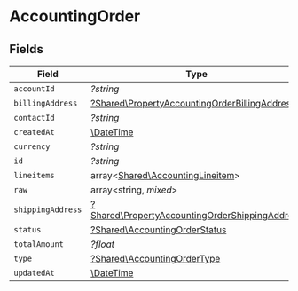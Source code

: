# AccountingOrder


## Fields

| Field                                                                                                           | Type                                                                                                            | Required                                                                                                        | Description                                                                                                     |
| --------------------------------------------------------------------------------------------------------------- | --------------------------------------------------------------------------------------------------------------- | --------------------------------------------------------------------------------------------------------------- | --------------------------------------------------------------------------------------------------------------- |
| `accountId`                                                                                                     | *?string*                                                                                                       | :heavy_minus_sign:                                                                                              | N/A                                                                                                             |
| `billingAddress`                                                                                                | [?Shared\PropertyAccountingOrderBillingAddress](../../Models/Shared/PropertyAccountingOrderBillingAddress.md)   | :heavy_minus_sign:                                                                                              | N/A                                                                                                             |
| `contactId`                                                                                                     | *?string*                                                                                                       | :heavy_minus_sign:                                                                                              | N/A                                                                                                             |
| `createdAt`                                                                                                     | [\DateTime](https://www.php.net/manual/en/class.datetime.php)                                                   | :heavy_minus_sign:                                                                                              | N/A                                                                                                             |
| `currency`                                                                                                      | *?string*                                                                                                       | :heavy_minus_sign:                                                                                              | N/A                                                                                                             |
| `id`                                                                                                            | *?string*                                                                                                       | :heavy_minus_sign:                                                                                              | N/A                                                                                                             |
| `lineitems`                                                                                                     | array<[Shared\AccountingLineitem](../../Models/Shared/AccountingLineitem.md)>                                   | :heavy_minus_sign:                                                                                              | N/A                                                                                                             |
| `raw`                                                                                                           | array<string, *mixed*>                                                                                          | :heavy_minus_sign:                                                                                              | N/A                                                                                                             |
| `shippingAddress`                                                                                               | [?Shared\PropertyAccountingOrderShippingAddress](../../Models/Shared/PropertyAccountingOrderShippingAddress.md) | :heavy_minus_sign:                                                                                              | N/A                                                                                                             |
| `status`                                                                                                        | [?Shared\AccountingOrderStatus](../../Models/Shared/AccountingOrderStatus.md)                                   | :heavy_minus_sign:                                                                                              | N/A                                                                                                             |
| `totalAmount`                                                                                                   | *?float*                                                                                                        | :heavy_minus_sign:                                                                                              | N/A                                                                                                             |
| `type`                                                                                                          | [?Shared\AccountingOrderType](../../Models/Shared/AccountingOrderType.md)                                       | :heavy_minus_sign:                                                                                              | N/A                                                                                                             |
| `updatedAt`                                                                                                     | [\DateTime](https://www.php.net/manual/en/class.datetime.php)                                                   | :heavy_minus_sign:                                                                                              | N/A                                                                                                             |
